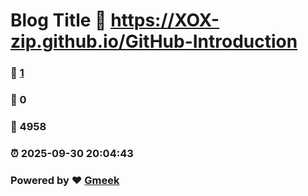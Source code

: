 # Blog Title :link: https://XOX-zip.github.io/GitHub-Introduction 
### :page_facing_up: [1](https://XOX-zip.github.io/GitHub-Introduction/tag.html) 
### :speech_balloon: 0 
### :hibiscus: 4958 
### :alarm_clock: 2025-09-30 20:04:43 
### Powered by :heart: [Gmeek](https://github.com/Meekdai/Gmeek)
